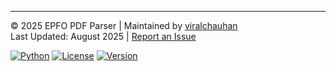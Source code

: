 ---
© 2025 EPFO PDF Parser | Maintained by [viralchauhan](https://github.com/viralchauhan)  
Last Updated: August 2025 | [Report an Issue](https://github.com/viralchauhan/epfo_pdf_parser/issues)

[![Python](https://img.shields.io/badge/Python-3.7+-blue.svg)](https://www.python.org/)
[![License](https://img.shields.io/badge/License-MIT-green.svg)](https://opensource.org/licenses/MIT)
[![Version](https://img.shields.io/badge/Version-1.0.2-orange.svg)](https://github.com/viralchauhan/epfo_pdf_parser/releases)
